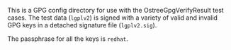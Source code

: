 This is a GPG config directory for use with the OstreeGpgVerifyResult
test cases. The test data (`lgplv2`) is signed with a variety of valid
and invalid GPG keys in a detached signature file (`lgplv2.sig`).

The passphrase for all the keys is `redhat`.
